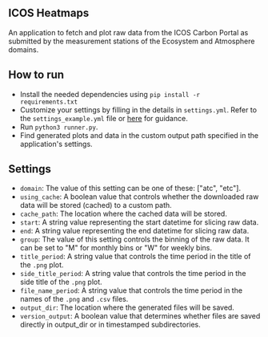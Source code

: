 ## ICOS Heatmaps
An application to fetch and plot raw data from the ICOS Carbon Portal as 
submitted by the measurement stations of the Ecosystem and Atmosphere domains.

## How to run
- Install the needed dependencies using `pip install -r requirements.txt`
- Customize your settings by filling in the details in `settings.yml`. Refer to
the `settings_example.yml` file or [here](#settings) for guidance.
- Run `python3 runner.py`.
- Find generated plots and data in the custom output path specified in the 
application's settings. 

## Settings
- `domain`: The value of this setting can be one of these: ["atc", "etc"].
- `using_cache`: A boolean value that controls whether the downloaded raw data
will be stored (cached) to a custom path.
- `cache_path`: The location where the cached data will be stored.
- `start`: A string value representing the start datetime for slicing raw data.
- `end`: A string value representing the end datetime for slicing raw data.
- `group`: The value of this setting controls the binning of the raw data. It 
can be set to "M" for monthly bins or "W" for weekly bins.
- `title_period`: A string value that controls the time period in the title of 
the `.png` plot.
- `side_title_period`: A string value that controls the time period in the side 
title of the `.png` plot.
- `file_name_period`: A string value that controls the time period in the names
of the `.png` and `.csv` files.
- `output_dir`: The location where the generated files will be saved.
- `version_output`: A boolean value that determines whether files are saved 
directly in output_dir or in timestamped subdirectories.
